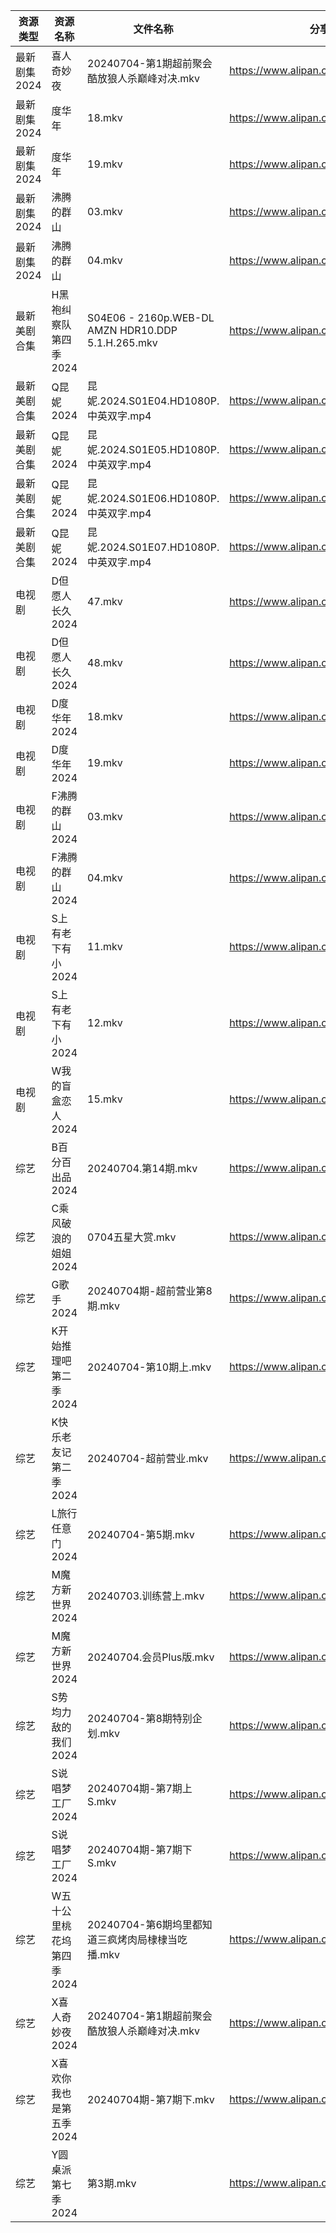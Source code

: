 | 资源类型     | 资源名称            | 文件名称                                               | 分享链接                                 | 更新时间                |
| -------- | --------------- | -------------------------------------------------- | ------------------------------------ | ------------------- |
| 最新剧集2024 | 喜人奇妙夜           | 20240704-第1期超前聚会酷放狼人杀巅峰对决.mkv                      | https://www.alipan.com/s/ZEGqRw45GQP | 2024-07-04 14:11:01 |
| 最新剧集2024 | 度华年             | 18.mkv                                             | https://www.alipan.com/s/vjbjKvWXUFQ | 2024-07-04 14:10:50 |
| 最新剧集2024 | 度华年             | 19.mkv                                             | https://www.alipan.com/s/vjbjKvWXUFQ | 2024-07-04 14:10:50 |
| 最新剧集2024 | 沸腾的群山           | 03.mkv                                             | https://www.alipan.com/s/To5bF39ntxS | 2024-07-04 14:10:55 |
| 最新剧集2024 | 沸腾的群山           | 04.mkv                                             | https://www.alipan.com/s/To5bF39ntxS | 2024-07-04 14:10:54 |
| 最新美剧合集   | H黑袍纠察队第四季2024   | S04E06 - 2160p.WEB-DL AMZN HDR10.DDP 5.1.H.265.mkv | https://www.alipan.com/s/sdNzfgCxs1e | 2024-07-04 16:05:41 |
| 最新美剧合集   | Q昆妮2024         | 昆妮.2024.S01E04.HD1080P.中英双字.mp4                    | https://www.alipan.com/s/NX9Qvx32rEv | 2024-07-04 14:06:31 |
| 最新美剧合集   | Q昆妮2024         | 昆妮.2024.S01E05.HD1080P.中英双字.mp4                    | https://www.alipan.com/s/NX9Qvx32rEv | 2024-07-04 14:06:30 |
| 最新美剧合集   | Q昆妮2024         | 昆妮.2024.S01E06.HD1080P.中英双字.mp4                    | https://www.alipan.com/s/NX9Qvx32rEv | 2024-07-04 14:06:30 |
| 最新美剧合集   | Q昆妮2024         | 昆妮.2024.S01E07.HD1080P.中英双字.mp4                    | https://www.alipan.com/s/NX9Qvx32rEv | 2024-07-04 14:06:30 |
| 电视剧      | D但愿人长久2024      | 47.mkv                                             | https://www.alipan.com/s/FhuZUhrsRyc | 2024-07-04 00:05:16 |
| 电视剧      | D但愿人长久2024      | 48.mkv                                             | https://www.alipan.com/s/FhuZUhrsRyc | 2024-07-04 00:05:16 |
| 电视剧      | D度华年2024        | 18.mkv                                             | https://www.alipan.com/s/BftP9xjy1Gy | 2024-07-04 14:05:21 |
| 电视剧      | D度华年2024        | 19.mkv                                             | https://www.alipan.com/s/BftP9xjy1Gy | 2024-07-04 14:05:21 |
| 电视剧      | F沸腾的群山2024      | 03.mkv                                             | https://www.alipan.com/s/oytBTjjyRmF | 2024-07-04 14:05:31 |
| 电视剧      | F沸腾的群山2024      | 04.mkv                                             | https://www.alipan.com/s/oytBTjjyRmF | 2024-07-04 14:05:31 |
| 电视剧      | S上有老下有小2024     | 11.mkv                                             | https://www.alipan.com/s/GAgAoekUHew | 2024-07-04 00:06:51 |
| 电视剧      | S上有老下有小2024     | 12.mkv                                             | https://www.alipan.com/s/GAgAoekUHew | 2024-07-04 00:06:51 |
| 电视剧      | W我的盲盒恋人2024     | 15.mkv                                             | https://www.alipan.com/s/79v6WG3ZjBK | 2024-07-04 14:07:15 |
| 综艺       | B百分百出品2024      | 20240704.第14期.mkv                                  | https://www.alipan.com/s/N2RcoMVTDZC | 2024-07-04 14:07:51 |
| 综艺       | C乘风破浪的姐姐2024    | 0704五星大赏.mkv                                       | https://www.alipan.com/s/z2ZQFhKX5nR | 2024-07-04 14:07:56 |
| 综艺       | G歌手2024         | 20240704期-超前营业第8期.mkv                              | https://www.alipan.com/s/2dNKCR1mK3D | 2024-07-04 14:08:04 |
| 综艺       | K开始推理吧第二季2024   | 20240704-第10期上.mkv                                 | https://www.alipan.com/s/1KidtWGLx2b | 2024-07-04 14:08:26 |
| 综艺       | K快乐老友记第二季2024   | 20240704-超前营业.mkv                                  | https://www.alipan.com/s/zSYNbf4cpYQ | 2024-07-04 14:08:29 |
| 综艺       | L旅行任意门2024      | 20240704-第5期.mkv                                   | https://www.alipan.com/s/99hnQkWKkeJ | 2024-07-04 14:08:33 |
| 综艺       | M魔方新世界2024      | 20240703.训练营上.mkv                                  | https://www.alipan.com/s/QX27Hz4Mb8P | 2024-07-04 14:08:41 |
| 综艺       | M魔方新世界2024      | 20240704.会员Plus版.mkv                               | https://www.alipan.com/s/QX27Hz4Mb8P | 2024-07-04 14:08:41 |
| 综艺       | S势均力敌的我们2024    | 20240704-第8期特别企划.mkv                               | https://www.alipan.com/s/XsFhEtje2h7 | 2024-07-04 14:08:55 |
| 综艺       | S说唱梦工厂2024      | 20240704期-第7期上S.mkv                                | https://www.alipan.com/s/8hTFJiRBK62 | 2024-07-04 14:09:00 |
| 综艺       | S说唱梦工厂2024      | 20240704期-第7期下S.mkv                                | https://www.alipan.com/s/8hTFJiRBK62 | 2024-07-04 14:09:00 |
| 综艺       | W五十公里桃花坞第四季2024 | 20240704-第6期坞里都知道三疯烤肉局棣棣当吃播.mkv                    | https://www.alipan.com/s/exjYEbxNRBJ | 2024-07-04 14:09:05 |
| 综艺       | X喜人奇妙夜2024      | 20240704-第1期超前聚会酷放狼人杀巅峰对决.mkv                      | https://www.alipan.com/s/DhbudWQ5s9v | 2024-07-04 14:09:10 |
| 综艺       | X喜欢你我也是第五季2024  | 20240704期-第7期下.mkv                                 | https://www.alipan.com/s/Si6SYux7pfw | 2024-07-04 14:09:13 |
| 综艺       | Y圆桌派第七季2024     | 第3期.mkv                                            | https://www.alipan.com/s/8TB2oEEpi82 | 2024-07-04 19:09:29 |
